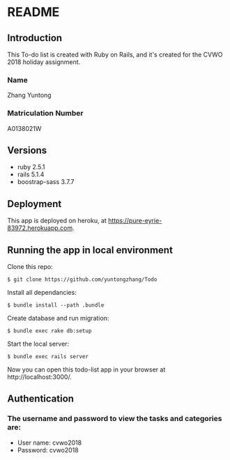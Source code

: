 # README

## Introduction

This To-do list is created with Ruby on Rails, and it's created for the CVWO 2018 holiday assignment.

### Name

Zhang Yuntong

### Matriculation Number

A0138021W

## Versions

* ruby 2.5.1
* rails 5.1.4
* boostrap-sass 3.7.7

## Deployment

This app is deployed on heroku, at https://pure-eyrie-83972.herokuapp.com.

## Running the app in local environment

Clone this repo:

```
$ git clone https://github.com/yuntongzhang/Todo
```

Install all dependancies:

```
$ bundle install --path .bundle
```

Create database and run migration:

```
$ bundle exec rake db:setup
```

Start the local server:

```
$ bundle exec rails server
```

Now you can open this todo-list app in your browser at http://localhost:3000/.

## Authentication

### The username and password to view the tasks and categories are:

* User name: cvwo2018
* Password: cvwo2018